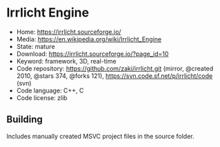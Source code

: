 # Irrlicht Engine

- Home: https://irrlicht.sourceforge.io/
- Media: https://en.wikipedia.org/wiki/Irrlicht_Engine
- State: mature
- Download: https://irrlicht.sourceforge.io/?page_id=10
- Keyword: framework, 3D, real-time
- Code repository: https://github.com/zaki/irrlicht.git (mirror, @created 2010, @stars 374, @forks 121), https://svn.code.sf.net/p/irrlicht/code (svn)
- Code language: C++, C
- Code license: zlib

## Building

Includes manually created MSVC project files in the source folder.

